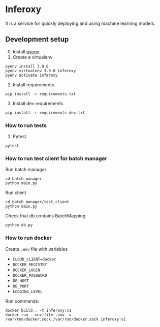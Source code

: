# Inferoxy

It is a service for quickly deploying and using machine learning models.


## Development setup

0. Install [pyenv](https://github.com/pyenv/pyenv)
1. Create a virtualenv
```bash=
pyenv install 3.9.0
pyenv virtualenv 3.9.0 inferoxy
pyenv activate inferoxy
```
2. Install requirements
```bash=
pip install -r requirements.txt
```
3. Install dev requirements
```bash=
pip install -r requirements-dev.txt
```

### How to run tests
1. Pytest
```bash=
pytest
```


### How to run test client for batch manager

Run batch manager
```bash=
cd batch_manager
python main.py
```
Run client
```bash=
cd batch_manager/test_client
python main.py
```
Check that db contains BatchMapping
```bash=
python db.py
```

### How to run docker

Create `.env` file with variables
* `CLOUD_CLIENT=docker`
* `DOCKER_REGISTRY`
* `DOCKER_LOGIN`
* `DOCKER_PASSWORD`
* `DB_HOST`
* `DB_PORT`
* `LOGGING_LEVEL`

Run commands:
```
docker build . -t inferoxy:v1
docker run --env-file .env -v /var/run/docker.sock:/var/run/docker.sock inferoxy:v1
```
